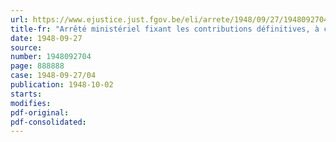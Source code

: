 ```yaml
---
url: https://www.ejustice.just.fgov.be/eli/arrete/1948/09/27/1948092704/justel
title-fr: "Arrêté ministériel fixant les contributions définitives, à caractère obligatoire, à verser au Conseil professionnel du Commerce de gros en charbon, en liquidation"
date: 1948-09-27
source:
number: 1948092704
page: 888888
case: 1948-09-27/04
publication: 1948-10-02
starts:
modifies:
pdf-original:
pdf-consolidated:
---
```


